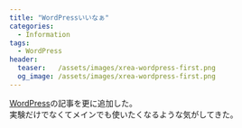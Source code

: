 ```yaml
---
title: "WordPressいいなぁ"
categories:
  - Information
tags:
  - WordPress
header:
  teaser:   /assets/images/xrea-wordpress-first.png
  og_image: /assets/images/xrea-wordpress-first.png
---
```

[WordPress](/blogsystem/wordpress/)の記事を更に追加した。  
実験だけでなくてメインでも使いたくなるような気がしてきた。